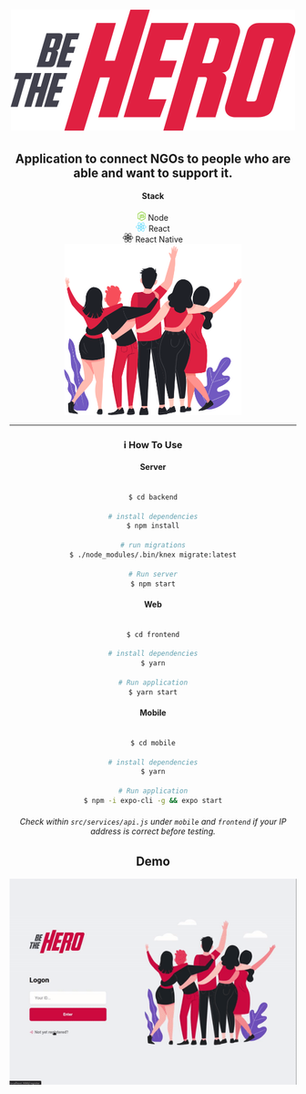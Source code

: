 <h1 align="center">
    <img alt="" title="" src="img/logo.svg">
</h1>

<h2 align="center">Application to connect NGOs to people who are able and want to support it.</h2>

<section align="center">
  <h4>Stack</h4>
  <div>
    <img src="img/node.png" alt="node" height="16">
    <span>Node</span>
  </div>
  <div>
    <img src="img/react.png" alt="react" height="16">
    <span>React</span>
  </div>
  <div>
    <img src="img/react-native.png" alt="react-native" height="16">
    <span>React Native</span>
  </div>
<section>

<div align="center">
  <img src="img/heroes.png" alt="heroes" height="300">
</div>

---

### :information_source: How To Use

#### Server

```bash

$ cd backend

# install dependencies
$ npm install

# run migrations
$ ./node_modules/.bin/knex migrate:latest

# Run server
$ npm start
```

#### Web

```bash

$ cd frontend

# install dependencies
$ yarn

# Run application
$ yarn start
```

#### Mobile

```bash

$ cd mobile

# install dependencies
$ yarn

# Run application
$ npm -i expo-cli -g && expo start
```

###### Check within `src/services/api.js` under `mobile` and `frontend` if your IP address is correct before testing.

## Demo

<img src="img/demo.gif" />
